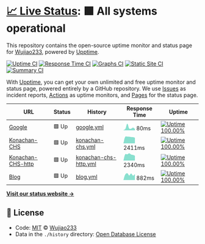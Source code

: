 # [📈 Live Status](https://Wujiao233.github.io/host-upptime): <!--live status--> **🟩 All systems operational**

This repository contains the open-source uptime monitor and status page for [Wujiao233](https://Wujiao233.github.io/host-upptime), powered by [Upptime](https://github.com/upptime/upptime).

[![Uptime CI](https://github.com/koj-co/upptime/workflows/Uptime%20CI/badge.svg)](https://github.com/koj-co/upptime/actions?query=workflow%3A%22Uptime+CI%22)
[![Response Time CI](https://github.com/koj-co/upptime/workflows/Response%20Time%20CI/badge.svg)](https://github.com/koj-co/upptime/actions?query=workflow%3A%22Response+Time+CI%22)
[![Graphs CI](https://github.com/koj-co/upptime/workflows/Graphs%20CI/badge.svg)](https://github.com/koj-co/upptime/actions?query=workflow%3A%22Graphs+CI%22)
[![Static Site CI](https://github.com/koj-co/upptime/workflows/Static%20Site%20CI/badge.svg)](https://github.com/koj-co/upptime/actions?query=workflow%3A%22Static+Site+CI%22)
[![Summary CI](https://github.com/koj-co/upptime/workflows/Summary%20CI/badge.svg)](https://github.com/koj-co/upptime/actions?query=workflow%3A%22Summary+CI%22)

With [Upptime](https://upptime.js.org), you can get your own unlimited and free uptime monitor and status page, powered entirely by a GitHub repository. We use [Issues](https://github.com/Wujiao233/host-upptime/issues) as incident reports, [Actions](https://github.com/Wujiao233/host-upptime/actions) as uptime monitors, and [Pages](https://Wujiao233.github.io/host-upptime) for the status page.

<!--start: status pages-->
<!-- This summary is generated by Upptime (https://github.com/upptime/upptime) -->
<!-- Do not edit this manually, your changes will be overwritten -->

| URL                                              | Status | History                                                                                                         | Response Time                                                                           | Uptime                                                                                                                                                                                                                                           |
| ------------------------------------------------ | ------ | --------------------------------------------------------------------------------------------------------------- | --------------------------------------------------------------------------------------- | ------------------------------------------------------------------------------------------------------------------------------------------------------------------------------------------------------------------------------------------------ |
| [Google](https://www.google.com)                 | 🟩 Up  | [google.yml](https://github.com/Wujiao233/host-upptime/commits/master/history/google.yml)                       | <img alt="Response time graph" src="./graphs/google.png" height="20"> 80ms              | [![Uptime 100.00%](https://img.shields.io/endpoint?url=https%3A%2F%2Fraw.githubusercontent.com%2FWujiao233%2Fhost-upptime%2Fmaster%2Fapi%2Fgoogle%2Fuptime.json)](https://Wujiao233.github.io/host-upptime/history/google)                       |
| [Konachan-CHS](https://konachan.wjcodes.com)     | 🟩 Up  | [konachan-chs.yml](https://github.com/Wujiao233/host-upptime/commits/master/history/konachan-chs.yml)           | <img alt="Response time graph" src="./graphs/konachan-chs.png" height="20"> 2411ms      | [![Uptime 100.00%](https://img.shields.io/endpoint?url=https%3A%2F%2Fraw.githubusercontent.com%2FWujiao233%2Fhost-upptime%2Fmaster%2Fapi%2Fkonachan-chs%2Fuptime.json)](https://Wujiao233.github.io/host-upptime/history/konachan-chs)           |
| [Konachan-CHS-http](http://konachan.wjcodes.com) | 🟩 Up  | [konachan-chs-http.yml](https://github.com/Wujiao233/host-upptime/commits/master/history/konachan-chs-http.yml) | <img alt="Response time graph" src="./graphs/konachan-chs-http.png" height="20"> 2340ms | [![Uptime 100.00%](https://img.shields.io/endpoint?url=https%3A%2F%2Fraw.githubusercontent.com%2FWujiao233%2Fhost-upptime%2Fmaster%2Fapi%2Fkonachan-chs-http%2Fuptime.json)](https://Wujiao233.github.io/host-upptime/history/konachan-chs-http) |
| [Blog](https://wp.wjcodes.com)                   | 🟩 Up  | [blog.yml](https://github.com/Wujiao233/host-upptime/commits/master/history/blog.yml)                           | <img alt="Response time graph" src="./graphs/blog.png" height="20"> 882ms               | [![Uptime 100.00%](https://img.shields.io/endpoint?url=https%3A%2F%2Fraw.githubusercontent.com%2FWujiao233%2Fhost-upptime%2Fmaster%2Fapi%2Fblog%2Fuptime.json)](https://Wujiao233.github.io/host-upptime/history/blog)                           |

<!--end: status pages-->

[**Visit our status website →**](https://Wujiao233.github.io/host-upptime)

## 📄 License

- Code: [MIT](./LICENSE) © [Wujiao233](https://Wujiao233.github.io/host-upptime)
- Data in the `./history` directory: [Open Database License](https://opendatacommons.org/licenses/odbl/1-0/)
